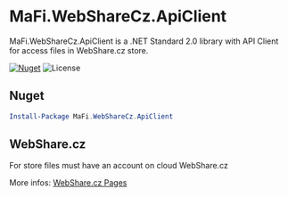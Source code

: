 
# MaFi.WebShareCz.ApiClient

MaFi.WebShareCz.ApiClient is a .NET Standard 2.0 library with API Client for access files in WebShare.cz store.

[![Nuget](https://img.shields.io/nuget/vpre/MaFi.WebShareCz.ApiClient.svg?style=flat)](https://www.nuget.org/packages/MaFi.WebShareCz.ApiClient/)
![License](https://img.shields.io/github/license/ficnar/WebShareCz.ApiClient.svg)

## Nuget

```powershell
Install-Package MaFi.WebShareCz.ApiClient
```

## WebShare.cz

For store files must have an account on cloud WebShare.cz

More infos: [WebShare.cz Pages](https://webshare.cz)
